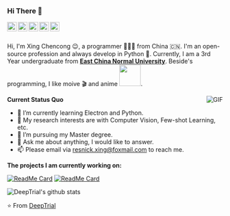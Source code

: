 ### Hi There 👋

<a href="https://s1.ax1x.com/2020/07/26/apBFjH.jpg">
  <img align="left" alt="Wechat" width="22px" src="https://cdn.jsdelivr.net/npm/simple-icons@3.1.0/icons/wechat.svg" />
</a>
<a href="https://www.linkedin.com/in/%E7%90%9B%E8%81%AA-%E9%82%A2-2b782b161/">
  <img align="left" alt="LinkedIn" width="22px" src="https://cdn.jsdelivr.net/npm/simple-icons@3.1.0/icons/linkedin.svg" />
</a>
<a href="resnick.xing@foxmail.com">
  <img align="left" alt="'Gmail" width="22px" src="https://cdn.jsdelivr.net/npm/simple-icons@3.1.0/icons/gmail.svg" />
</a>
<a href="https://leetcode-cn.com/u/deeptrial/">
  <img align="left" alt="LeetCode" width="22px" src="https://cdn.jsdelivr.net/npm/simple-icons@3.1.0/icons/leetcode.svg" />
</a>
<a href="https://www.kaggle.com/deeptrial">
  <img align="left" alt="Kaggle" width="22px" src="https://cdn.jsdelivr.net/npm/simple-icons@3.1.0/icons/kaggle.svg" />
</a>

<br />
<br />

Hi, I'm Xing Chencong 😉, a programmer 👨🏻‍💻 from China 🇨🇳. I'm an open-source profession and always develop in Python 🐍. Currently, I am a 3rd Year undergraduate from <a href="https://www.ecnu.edu.cn/"> <b>East China Normal University</b></a>.  Beside's programming, I like moive 🎬 and anime <img src="https://media.giphy.com/media/VgCDAzcKvsR6OM0uWg/giphy.gif" width="50">.

  <img align="right" alt="GIF" src="https://media.giphy.com/media/iIqmM5tTjmpOB9mpbn/giphy.gif" />

**Current Status Quo**

- 🌱 I’m currently learning Electron and Python.
- 🤔 My research interests are with Computer Vision, Few-shot Learning, etc.
- 💼 I’m pursuing my Master degree.
- 💬 Ask me about anything, I would like to answer.
- 📫 Please email via resnick.xing@foxmail.com to reach me.

**The projects I am currently working on:**

[![ReadMe Card](https://github-readme-stats.vercel.app/api/pin/?username=DeepTrial&repo=Retina-VesselNet)](https://github.com/DeepTrial/Retina-VesselNet)
[![ReadMe Card](https://github-readme-stats.vercel.app/api/pin/?username=LPAIS&repo=Xray-PI)](https://github.com/LPAIS/Xray-PI)


![DeepTrial's github stats](https://github-readme-stats.vercel.app/api?username=DeepTrial&show_icons=true&hide_border=true)

⭐️ From [DeepTrial](https://github.com/DeepTrial)

